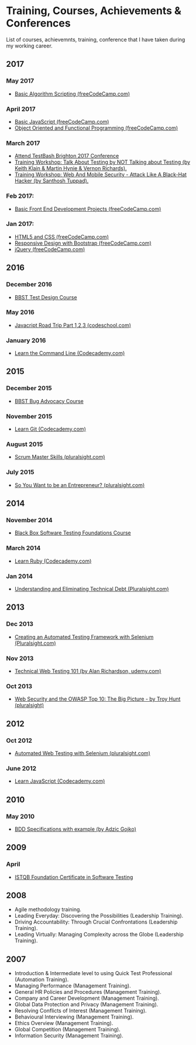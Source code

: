 # Training, Courses, Achievements & Conferences
List of courses, achievemnts, training, conference that I have taken during my working career.

## 2017

### May 2017
* [Basic Algorithm Scripting (freeCodeCamp.com)](https://github.com/Chuckos/Code-Camp-Projects/tree/master/Javascript-Challenges/Basic-Algorithm-Scripting)

### April 2017
* [Basic JavaScript (freeCodeCamp.com)](https://www.freecodecamp.com/map-aside#nested-collapseBasicJavaScript)
* [Object Oriented and Functional Programming (freeCodeCamp.com)](https://www.freecodecamp.com/map-aside#nested-collapseObjectOrientedandFunctionalProgramming)

### March 2017
* [Attend TestBash Brighton 2017 Conference](https://dojo.ministryoftesting.com/events/testbash-brighton-2017)
* [Training Workshop: Talk About Testing by NOT Talking about Testing (by Keith Klain & Martin Hynie & Vernon Richards).](https://dojo.ministryoftesting.com/events/testbash-brighton-2017)
* [Training Workshop: Web And Mobile Security - Attack Like A Black-Hat Hacker (by Santhosh Tuppad).](https://dojo.ministryoftesting.com/events/testbash-brighton-2017)

### Feb 2017:
* [Basic Front End Development Projects (freeCodeCamp.com)](https://github.com/Chuckos/Code-Camp-Projects/tree/master/Tribute-page)

### Jan 2017:
* [HTML5 and CSS (freeCodeCamp.com)](https://www.freecodecamp.com/map-aside#nested-HTML5andCSS)
* [Responsive Design with Bootstrap (freeCodeCamp.com)](https://www.freecodecamp.com/map-aside#nested-collapseResponsiveDesignwithBootstrap)
* [jQuery (freeCodeCamp.com)](https://www.freecodecamp.com/map-aside#nested-collapsejQuery)


## 2016

### December 2016
* [BBST Test Design Course](https://www.associationforsoftwaretesting.org/training-2/courses/test-design/)

### May 2016
* [Javacript Road Trip Part 1,2,3 (codeschool.com)](https://www.codeschool.com/learn/javascript)

### January 2016
* [Learn the Command Line (Codecademy.com)](https://www.codecademy.com/learn/learn-the-command-line)


## 2015

### December 2015
* [BBST Bug Advocacy Course](https://www.associationforsoftwaretesting.org/training-2/courses/bug-advocacy/)

### November 2015
* [Learn Git (Codecademy.com)](https://www.codecademy.com/learn/learn-git)

### August 2015
* [Scrum Master Skills (pluralsight.com)](https://app.pluralsight.com/library/courses/scrum-master-skills/table-of-contents)

### July 2015
* [So You Want to be an Entrepreneur? (pluralsight.com)](https://app.pluralsight.com/library/courses/want-to-be-entrepreneur/table-of-contents)

## 2014
### November 2014
* [Black Box Software Testing Foundations Course](https://www.associationforsoftwaretesting.org/training-2/courses/foundations/)

### March 2014
* [Learn Ruby (Codecademy.com)](https://www.codecademy.com/learn/ruby)

### Jan 2014
* [Understanding and Eliminating Technical Debt (Pluralsight.com)](https://app.pluralsight.com/library/courses/understanding-eliminating-technical-debt/table-of-contents)

## 2013
### Dec 2013
* [Creating an Automated Testing Framework with Selenium (Pluralsight.com)](https://app.pluralsight.com/library/courses/automated-testing-framework-selenium/table-of-contents)

### Nov 2013
* [Technical Web Testing 101 (by Alan Richardson, udemy.com)](https://www.udemy.com/technical-web-testing-101/)

### Oct 2013
* [Web Security and the OWASP Top 10: The Big Picture - by Troy Hunt (pluralsight)](https://app.pluralsight.com/library/courses/web-security-owasp-top10-big-picture/table-of-contents)

## 2012
### Oct 2012
* [Automated Web Testing with Selenium (pluralsight.com)](https://app.pluralsight.com/library/courses/selenium/table-of-contents)

### June 2012
* [Learn JavaScript (Codecademy.com)](https://www.codecademy.com/learn/javascript)

## 2010

### May 2010
* [BDD Specifications with example (by Adzic Gojko)]()

## 2009
### April
* [ISTQB Foundation Certificate in Software Testing](http://www.istqb.org/certification-path-root/foundation-level/foundation-level-content.html)

## 2008
* Agile methodology training.
* Leading Everyday: Discovering the Possibilities (Leadership Training).
* Driving Accountability: Through Crucial Confrontations (Leadership Training).
* Leading Virtually: Managing Complexity across the Globe (Leadership Training).



## 2007
* Introduction & Intermediate level to using Quick Test Professional (Automation Training).
* Managing Performance (Management Training).
* General HR Policies and Procedures (Management Training).
* Company and Career Development (Management Training).
* Global Data Protection and Privacy (Management Training).
* Resolving Conflicts of Interest (Management Training).
* Behavioural Interviewing (Management Training).
* Ethics Overview (Management Training).
* Global Competition (Management Training).
* Information Security (Management Training).
